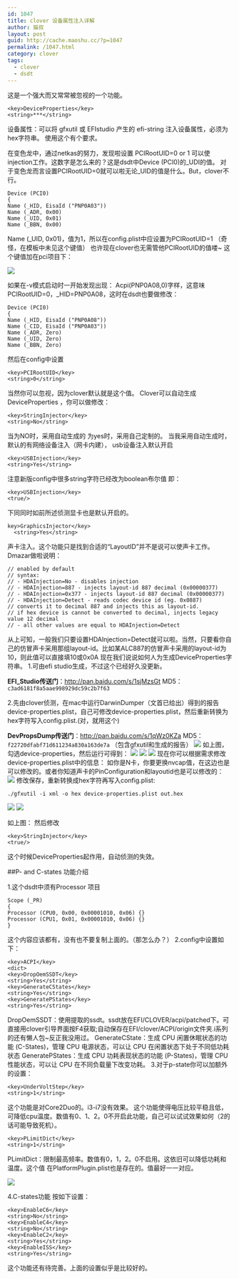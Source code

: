 ```yaml
---
id: 1047
title: clover 设备属性注入详解
author: 猫叔
layout: post
guid: http://cache.maoshu.cc/?p=1047
permalink: /1047.html
category: clover
tags:
  - clover
  - dsdt
---
```


这是一个强大而又常常被忽视的一个功能。

```
<key>DeviceProperties</key>
<string>***</string>
```
设备属性：可以将 gfxutil 或 EFIstudio 产生的 efi-string 注入设备属性，必须为hex字符串。
使用这个有个要求。

在变色龙中，通过netkas的努力，发现啦设置 PCIRootUID=0 or 1 可以使 injection工作。这数字是怎么来的？这是dsdt中Device (PCI0)的_UDI的值。
对于变色龙而言设置PCIRootUID=0就可以啦无论_UID的值是什么。But，clover不行。

```
Device (PCI0)
{
Name (_HID, EisaId ("PNP0A03"))
Name (_ADR, 0x00)
Name (_UID, 0x01)
Name (_BBN, 0x00)
```
Name (_UID, 0x01)，值为1，所以在config.plist中应设置为PCIRootUID=1    （奇怪，在模板中未见这个键值）
也许现在clover也无需管他PCIRootUID的值喽~
这个键值加在pci项目下：

![](http://cache.maoshu.cc/wp-content/uploads/sinapicv2-backup/1047-ww3-bmiddle-a316108djw1enw90syooqj20fi0go0w9.jpg)

如果在-v模式启动时一开始发现出现： Acpi(PNP0A08,0)字样，这意味
PCIRootUID=0，_HID=PNP0A08，这时在dsdt也要做修改：

```
Device (PCI0)
{
Name (_HID, EisaId ("PNP0A08"))
Name (_CID, EisaId ("PNP0A03"))
Name (_ADR, Zero)
Name (_UID, Zero)
Name (_BBN, Zero)
```
然后在config中设置

```
<key>PCIRootUID</key>
<string>0</string>
```
当然你可以忽视，因为clover默认就是这个值。
Clover可以自动生成 DeviceProperties ，你可以做修改：

```
<key>StringInjector</key>
<string>No</string>
```
当为NO时，采用自动生成的
为yes时，采用自己定制的。
当我采用自动生成时，默认的有网络设备注入（网卡内建），
usb设备注入默认开启

```
<key>USBInjection</key>
<string>Yes</string>
```

注意新版config中很多string字符已经改为boolean布尔值
即：

```
<key>USBInjection</key>               
<true/>
```
下同同时如前所述侦测显卡也是默认开启的。

```
key>GraphicsInjector</key>
  <string>Yes</string>
```
声卡注入。这个功能只是找到合适的“LayoutID”并不是说可以使声卡工作。 Dmazar做啦说明：

```
// enabled by default
// syntax:
// - HDAInjection=No - disables injection
// - HDAInjection=887 - injects layout-id 887 decimal (0x00000377)
// - HDAInjection=0x377 - injects layout-id 887 decimal (0x00000377)
// - HDAInjection=Detect - reads codec device id (eg. 0x0887)
// converts it to decimal 887 and injects this as layout-id.
// if hex device is cannot be converted to decimal, injects legacy value 12 decimal
// - all other values are equal to HDAInjection=Detect
```
从上可知，一般我们只要设置HDAInjection=Detect就可以啦。当然，只要看你自己的仿冒声卡采用那组layout-id。比如某ALC887的仿冒声卡采用的layout-id为10，则此值可以直接填10或0x0A
现在我们说说如何人为生成DeviceProperties字符串。
1.可由efi studio生成，不过这个已经好久没更新。

**EFI_Studio传送门**：<http://pan.baidu.com/s/1sjMzsGt>
MD5：`c3ad6181f8a5aae998929dc59c2b7f63`

2.先由clover侦测，在mac中运行DarwinDumper（文首已给出）得到的报告device-properties.plist，自己可修改device-properties.plist，然后重新转换为hex字符写入config.plist.(对，就用这个)

**DevPropsDump传送门**：<http://pan.baidu.com/s/1qWz0KZa>
MD5：`f22720dfabf71d611234a830a163de7a`
（包含gfxutil和生成的报告）
![](http://cache.maoshu.cc/wp-content/uploads/sinapicv2-backup/1047-ww4-bmiddle-a316108djw1enw92faz69j20g40ckq5x.jpg)
如上图，勾选device-properties，然后运行可得到：
![](http://cache.maoshu.cc/wp-content/uploads/sinapicv2-backup/1047-ww4-bmiddle-a316108djw1enw92ywevgj20go09hwgf.jpg)
![](http://cache.maoshu.cc/wp-content/uploads/sinapicv2-backup/1047-ww2-bmiddle-a316108djw1enw95p56sxj20go0bdmzj.jpg)
![](http://cache.maoshu.cc/wp-content/uploads/sinapicv2-backup/1047-ww2-bmiddle-a316108djw1enw96b3yamj20go0f2dm2.jpg)
现在你可以根据需求修改device-properties.plist中的信息：
如你是N卡，你要更换nvcap值，在这边也是可以修改的。或者你知道声卡的PinConfiguration和layoutid也是可以修改的：
![](http://cache.maoshu.cc/wp-content/uploads/sinapicv2-backup/1047-ww2-bmiddle-a316108djw1enw97lmzhqj20go0bd417.jpg)
修改保存，重新转换成hex字符再写入config.plist:

`./gfxutil -i xml -o hex device-properties.plist out.hex`

![](http://cache.maoshu.cc/wp-content/uploads/sinapicv2-backup/1047-ww4-bmiddle-a316108djw1enw9989tstj20go05a750.jpg)
![](http://cache.maoshu.cc/wp-content/uploads/sinapicv2-backup/1047-ww2-bmiddle-a316108djw1enw9ajctsnj20go08j0ul.jpg)

如上图：
然后修改

```
<key>StringInjector</key>
<true/>
```
这个时候DeviceProperties起作用，自动侦测的失效。

##P- and C-states 功能介绍

1.这个dsdt中须有Processor 项目

```
Scope (_PR)
{
Processor (CPU0, 0x00, 0x00001010, 0x06) {}
Processor (CPU1, 0x01, 0x00001010, 0x06) {}
}
```
这个内容应该都有，没有也不要复制上面的。（那怎么办？）
2.config中设置如下：

```
<key>ACPI</key>
<dict>
<key>DropOemSSDT</key>
<string>Yes</string>
<key>GenerateCStates</key>
<string>Yes</string>
<key>GeneratePStates</key>
<string>Yes</string>
```
DropOemSSDT：使用提取的ssdt。ssdt放在EFI/CLOVER/acpi/patched下。可直接用clover引导界面按F4获取;自动保存在EFI/clover/ACPI/origin文件夹.i系列的还有懒人包~反正我没用过。
GenerateCState：生成 CPU 闲置休眠状态的功能 (C-States)，管理 CPU 电源状态，可以让 CPU 在闲置状态下处于不同低功耗状态
GeneratePStates：生成 CPU 功耗表现状态的功能 (P-States)，管理 CPU 性能状态，可以让 CPU 在不同负载量下改变功耗。
3.对于p-state你可以加额外的设置：

```
<key>UnderVoltStep</key>
<string>1</string>
```
这个功能是对Core2Duo的。i3-i7没有效果。
这个功能使得电压比较平稳且低，可降低cpu温度。数值有0、1、2。0不开启此功能，自己可以试试效果如何（2的话可能导致死机）。

```
<key>PLimitDict</key>
<string>1</string>
```

PLimitDict：限制最高频率。数值有0，1，2。0不启用。这依旧可以降低功耗和温度。这个值
在PlatformPlugin.plist也是存在的。值最好一一对应。

![](http://cache.maoshu.cc/wp-content/uploads/sinapicv2-backup/1047-ww2-bmiddle-a316108djw1enw9ckes24j20go0adn07.jpg)

4.C-states功能
按如下设置：

```
<key>EnableC6</key>
<string>No</string>
<key>EnableC4</key>
<string>No</string>
<key>EnableC2</key>
<string>Yes</string>
<key>EnableISS</key>
<string>Yes</string>
```

这个功能还有待完善。上面的设置似乎是比较好的。


